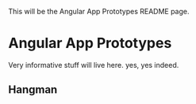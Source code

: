 This will be the Angular App Prototypes README page.

# Angular App Prototypes

Very informative stuff will live here. yes, yes indeed.

## Hangman
